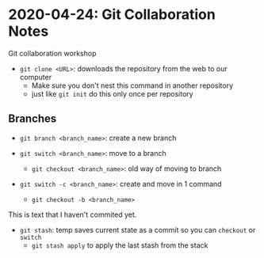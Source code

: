 # 2020-04-24: Git Collaboration Notes

Git collaboration workshop

- `git clone <URL>`: downloads the repository from the web to our computer
    - Make sure you don't nest this command in another repository
    - just like `git init` do this only once per repository

## Branches

- `git branch <branch_name>`: create a new branch
- `git switch <branch_name>`: move to a branch
    - `git checkout <branch_name>`: old way of moving to branch

- `git switch -c <branch_name>`: create and move in 1 command
    - `git checkout -b <branch_name>`

This is text that I haven't commited yet.
- `git stash`: temp saves current state as a commit so you can `checkout` or `switch`
    - `git stash apply` to apply the last stash from the stack

